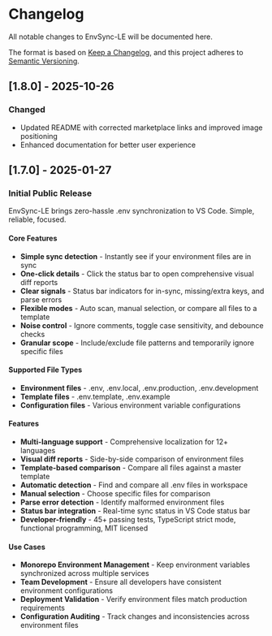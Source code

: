 # Changelog

All notable changes to EnvSync-LE will be documented here.

The format is based on [Keep a Changelog](https://keepachangelog.com/en/1.0.0/),
and this project adheres to [Semantic Versioning](https://semver.org/spec/v2.0.0.html).

## [1.8.0] - 2025-10-26

### Changed

- Updated README with corrected marketplace links and improved image positioning
- Enhanced documentation for better user experience

## [1.7.0] - 2025-01-27

### Initial Public Release

EnvSync-LE brings zero-hassle .env synchronization to VS Code. Simple, reliable, focused.

#### Core Features

- **Simple sync detection** - Instantly see if your environment files are in sync
- **One-click details** - Click the status bar to open comprehensive visual diff reports
- **Clear signals** - Status bar indicators for in-sync, missing/extra keys, and parse errors
- **Flexible modes** - Auto scan, manual selection, or compare all files to a template
- **Noise control** - Ignore comments, toggle case sensitivity, and debounce checks
- **Granular scope** - Include/exclude file patterns and temporarily ignore specific files

#### Supported File Types

- **Environment files** - .env, .env.local, .env.production, .env.development
- **Template files** - .env.template, .env.example
- **Configuration files** - Various environment variable configurations

#### Features

- **Multi-language support** - Comprehensive localization for 12+ languages
- **Visual diff reports** - Side-by-side comparison of environment files
- **Template-based comparison** - Compare all files against a master template
- **Automatic detection** - Find and compare all .env files in workspace
- **Manual selection** - Choose specific files for comparison
- **Parse error detection** - Identify malformed environment files
- **Status bar integration** - Real-time sync status in VS Code status bar
- **Developer-friendly** - 45+ passing tests, TypeScript strict mode, functional programming, MIT licensed

#### Use Cases

- **Monorepo Environment Management** - Keep environment variables synchronized across multiple services
- **Team Development** - Ensure all developers have consistent environment configurations
- **Deployment Validation** - Verify environment files match production requirements
- **Configuration Auditing** - Track changes and inconsistencies across environment files
